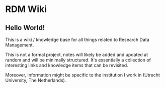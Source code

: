 # RDM Wiki

## Hello World!

This is a wiki / knowledge base for all things related to Research Data Management. 

This is not a formal project, notes will likely be added and updated at random and will be minimally structured. It's essentially a collection of interesting links and knowledge items that can be revisited.

Moreover, information might be specific to the institution I work in (Utrecht University, The Netherlands). 